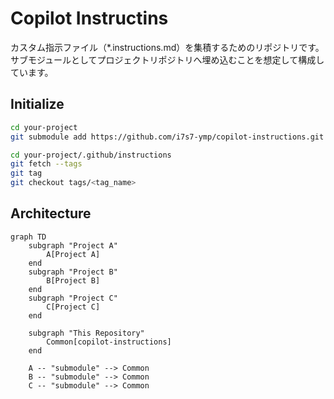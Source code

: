 # Copilot Instructins
カスタム指示ファイル（*.instructions.md）を集積するためのリポジトリです。サブモジュールとしてプロジェクトリポジトリへ埋め込むことを想定して構成しています。

## Initialize

```bash
cd your-project
git submodule add https://github.com/i7s7-ymp/copilot-instructions.git .github/instructions

cd your-project/.github/instructions
git fetch --tags
git tag
git checkout tags/<tag_name>
```

## Architecture

```mermaid
graph TD
    subgraph "Project A"
        A[Project A]
    end
    subgraph "Project B"
        B[Project B]
    end
    subgraph "Project C"
        C[Project C]
    end

    subgraph "This Repository"
        Common[copilot-instructions]
    end

    A -- "submodule" --> Common
    B -- "submodule" --> Common
    C -- "submodule" --> Common
```